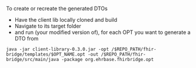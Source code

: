 To create or recreate the generated DTOs 

- Have the client lib locally cloned and build
- Navigate to its target folder
- and run (your modified version of), for each OPT you want to generate a DTO from

``
java -jar client-library-0.3.0.jar -opt /$REPO_PATH/fhir-bridge/templates/$OPT_NAME.opt -out /$REPO_PATH/fhir-bridge/src/main/java -package org.ehrbase.fhirbridge.opt
``